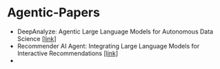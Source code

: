 # Agentic-Papers

+ DeepAnalyze: Agentic Large Language Models for Autonomous Data Science [[link]](https://arxiv.org/pdf/2510.16872)
+ Recommender AI Agent: Integrating Large Language Models for Interactive Recommendations [[link]](https://arxiv.org/pdf/2308.16505)
+ 

